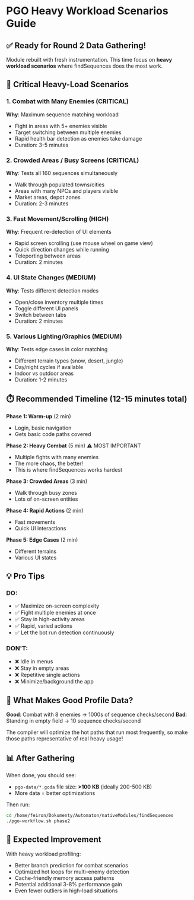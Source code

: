 # PGO Heavy Workload Scenarios Guide

## ✅ Ready for Round 2 Data Gathering!

Module rebuilt with fresh instrumentation. This time focus on **heavy workload scenarios** where findSequences does the most work.

## 🎯 Critical Heavy-Load Scenarios

### 1. Combat with Many Enemies (CRITICAL)
**Why**: Maximum sequence matching workload
- Fight in areas with 5+ enemies visible
- Target switching between multiple enemies
- Rapid health bar detection as enemies take damage
- Duration: 3-5 minutes

### 2. Crowded Areas / Busy Screens (CRITICAL)  
**Why**: Tests all 160 sequences simultaneously
- Walk through populated towns/cities
- Areas with many NPCs and players visible
- Market areas, depot zones
- Duration: 2-3 minutes

### 3. Fast Movement/Scrolling (HIGH)
**Why**: Frequent re-detection of UI elements
- Rapid screen scrolling (use mouse wheel on game view)
- Quick direction changes while running
- Teleporting between areas
- Duration: 2 minutes

### 4. UI State Changes (MEDIUM)
**Why**: Tests different detection modes
- Open/close inventory multiple times
- Toggle different UI panels
- Switch between tabs
- Duration: 2 minutes

### 5. Various Lighting/Graphics (MEDIUM)
**Why**: Tests edge cases in color matching
- Different terrain types (snow, desert, jungle)
- Day/night cycles if available
- Indoor vs outdoor areas
- Duration: 1-2 minutes

## ⏱️ Recommended Timeline (12-15 minutes total)

**Phase 1: Warm-up** (2 min)
- Login, basic navigation
- Gets basic code paths covered

**Phase 2: Heavy Combat** (5 min) ⚠️ MOST IMPORTANT
- Multiple fights with many enemies
- The more chaos, the better!
- This is where findSequences works hardest

**Phase 3: Crowded Areas** (3 min)
- Walk through busy zones
- Lots of on-screen entities

**Phase 4: Rapid Actions** (2 min)
- Fast movements
- Quick UI interactions

**Phase 5: Edge Cases** (2 min)
- Different terrains
- Various UI states

## 💡 Pro Tips

### DO:
- ✅ Maximize on-screen complexity
- ✅ Fight multiple enemies at once
- ✅ Stay in high-activity areas
- ✅ Rapid, varied actions
- ✅ Let the bot run detection continuously

### DON'T:
- ❌ Idle in menus
- ❌ Stay in empty areas
- ❌ Repetitive single actions
- ❌ Minimize/background the app

## 🔬 What Makes Good Profile Data?

**Good**: Combat with 8 enemies → 1000s of sequence checks/second
**Bad**: Standing in empty field → 10 sequence checks/second

The compiler will optimize the hot paths that run most frequently, so make those paths representative of real heavy usage!

## 📊 After Gathering

When done, you should see:
- `pgo-data/*.gcda` file size: **>100 KB** (ideally 200-500 KB)
- More data = better optimizations

Then run:
```bash
cd /home/feiron/Dokumenty/Automaton/nativeModules/findSequences
./pgo-workflow.sh phase2
```

## 🎯 Expected Improvement

With heavy workload profiling:
- Better branch prediction for combat scenarios
- Optimized hot loops for multi-enemy detection  
- Cache-friendly memory access patterns
- Potential additional 3-8% performance gain
- Even fewer outliers in high-load situations
